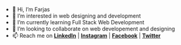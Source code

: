 - 👋 Hi, I’m Farjas
- 👀 I’m interested in web designing and development
- 🌱 I’m currently learning Full Stack Web Development
- 💞️ I’m looking to collaborate on web developement and designing
- 📫 Reach me on
[**LinkedIn**](https://www.linkedin.com/in/farjas/) | [**Instagram**](http://instagram.com/farjasktr "Instagram") | [**Facebook**](https://www.facebook.com/farjas.ktr/") | [**Twitter**](https://twitter.com/farjas_t)
